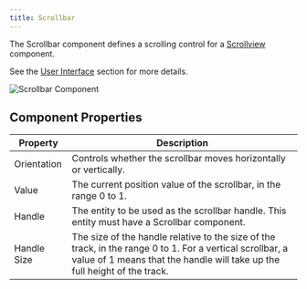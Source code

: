 ```yaml
---
title: Scrollbar
---
```


The Scrollbar component defines a scrolling control for a [Scrollview][1] component.

See the [User Interface][2] section for more details.

![Scrollbar Component](/images/user-manual/scenes/components/component-scrollbar.png)

## Component Properties

| Property    | Description |
|-------------|-------------|
| Orientation | Controls whether the scrollbar moves horizontally or vertically. |
| Value       | The current position value of the scrollbar, in the range 0 to 1. |
| Handle      | The entity to be used as the scrollbar handle. This entity must have a Scrollbar component. |
| Handle Size | The size of the handle relative to the size of the track, in the range 0 to 1. For a vertical scrollbar, a value of 1 means that the handle will take up the full height of the track. |

[1]: /user-manual/scenes/components/scrollview
[2]: /user-manual/user-interface
